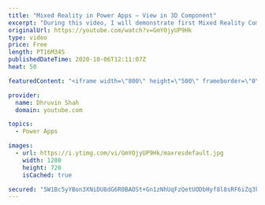 ```yaml
---
title: "Mixed Reality in Power Apps – View in 3D Component"
excerpt: "During this video, I will demonstrate first Mixed Reality Component which is – “View in 3D”.  With “View in 3D” Component we can view objects in 3D manner. This will add one 3D component on our Power Apps Canvass App screen. This is the experimental feature. We can call this as 3D Viewer or 3D explorer"
originalUrl: https://youtube.com/watch?v=GmYOjyUP9Hk
type: video
price: Free
length: PT16M34S
publishedDateTime: 2020-10-06T12:11:07Z
heat: 50

featuredContent: "<iframe width=\"800\" height=\"500\" frameborder=\"0\" src=\"https://www.youtube.com/embed/GmYOjyUP9Hk\" allow=\"accelerometer; autoplay; encrypted-media; gyroscope; picture-in-picture\" allowfullscreen></iframe>"

provider:
  name: Dhruvin Shah
  domain: youtube.com

topics:
  - Power Apps

images:
  - url: https://i.ytimg.com/vi/GmYOjyUP9Hk/maxresdefault.jpg
    width: 1280
    height: 720
    isCached: true

secured: "5W1Bc5yYBon3XNiDU8dG6R0BAOSt+Gn1zNhUqFzQetUODbHyf8l8sRF6iZq3kwf+JGvQwD2pQSBa8ER15rT2EkeqMTCA5HdBXBc7d1Ct4pEf10sQ2VFQw6YdJ0Y3S8TgJCvfqS/UEIbe8T6BtE9p5fQEwWjeCRlWIDNFoRePP6D/u8XBxT/tn65tdI6t6uVumKeCXK4TA0kk6Jpi/DUUvzX3orGhdAgRv1mi/zZEvLvWlFdOFdkIays1LHW0TFsCK507lVQV1p/YWora88QyClfcf2PCD7rPvWUuPKtqF3Qb4ly7E24hauTvqZvYrHNDSyAG4VzCFiQ6I/sBn/tkPwUQ+BQRep+n5rsGXm3kP7eMMjMY6mJI+avQ/hcu4zYIWRaaTlA9qnantvkKYTQXfJS588fBeBgvLDFlj+qoHa4=;vZU/Y5IAec1FcRWkgeWCEg=="
---
```


